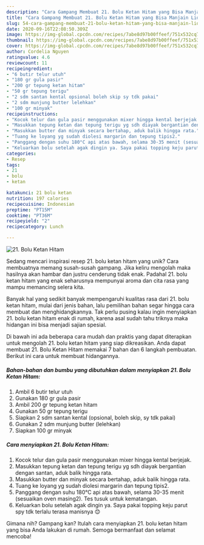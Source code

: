 ```yaml
---
description: "Cara Gampang Membuat 21. Bolu Ketan Hitam yang Bisa Manjain Lidah"
title: "Cara Gampang Membuat 21. Bolu Ketan Hitam yang Bisa Manjain Lidah"
slug: 54-cara-gampang-membuat-21-bolu-ketan-hitam-yang-bisa-manjain-lidah
date: 2020-09-16T22:08:50.309Z
image: https://img-global.cpcdn.com/recipes/7abe8d97b00ffeef/751x532cq70/21-bolu-ketan-hitam-foto-resep-utama.jpg
thumbnail: https://img-global.cpcdn.com/recipes/7abe8d97b00ffeef/751x532cq70/21-bolu-ketan-hitam-foto-resep-utama.jpg
cover: https://img-global.cpcdn.com/recipes/7abe8d97b00ffeef/751x532cq70/21-bolu-ketan-hitam-foto-resep-utama.jpg
author: Cordelia Nguyen
ratingvalue: 4.6
reviewcount: 11
recipeingredient:
- "6 butir telur utuh"
- "180 gr gula pasir"
- "200 gr tepung ketan hitam"
- "50 gr tepung terigu"
- "2 sdm santan kental opsional boleh skip sy tdk pakai"
- "2 sdm munjung butter lelehkan"
- "100 gr minyak"
recipeinstructions:
- "Kocok telur dan gula pasir menggunakan mixer hingga kental berjejak."
- "Masukkan tepung ketan dan tepung terigu yg sdh diayak bergantian dengan santan, aduk balik hingga rata."
- "Masukkan butter dan minyak secara bertahap, aduk balik hingga rata."
- "Tuang ke loyang yg sudah diolesi margarin dan tepung tipis2."
- "Panggang dengan suhu 180°C api atas bawah, selama 30-35 menit (sesuaikan oven masing2). Tes tusuk untuk kematangan."
- "Keluarkan bolu setelah agak dingin ya. Saya pakai topping keju parut spy tdk terlalu terasa manisnya 😊"
categories:
- Resep
tags:
- 21
- bolu
- ketan

katakunci: 21 bolu ketan 
nutrition: 197 calories
recipecuisine: Indonesian
preptime: "PT15M"
cooktime: "PT36M"
recipeyield: "2"
recipecategory: Lunch

---
```



![21. Bolu Ketan Hitam](https://img-global.cpcdn.com/recipes/7abe8d97b00ffeef/751x532cq70/21-bolu-ketan-hitam-foto-resep-utama.jpg)

Sedang mencari inspirasi resep 21. bolu ketan hitam yang unik? Cara membuatnya memang susah-susah gampang. Jika keliru mengolah maka hasilnya akan hambar dan justru cenderung tidak enak. Padahal 21. bolu ketan hitam yang enak seharusnya mempunyai aroma dan cita rasa yang mampu memancing selera kita.



Banyak hal yang sedikit banyak mempengaruhi kualitas rasa dari 21. bolu ketan hitam, mulai dari jenis bahan, lalu pemilihan bahan segar hingga cara membuat dan menghidangkannya. Tak perlu pusing kalau ingin menyiapkan 21. bolu ketan hitam enak di rumah, karena asal sudah tahu triknya maka hidangan ini bisa menjadi sajian spesial.


Di bawah ini ada beberapa cara mudah dan praktis yang dapat diterapkan untuk mengolah 21. bolu ketan hitam yang siap dikreasikan. Anda dapat membuat 21. Bolu Ketan Hitam memakai 7 bahan dan 6 langkah pembuatan. Berikut ini cara untuk membuat hidangannya.

<!--inarticleads1-->

##### Bahan-bahan dan bumbu yang dibutuhkan dalam menyiapkan 21. Bolu Ketan Hitam:

1. Ambil 6 butir telur utuh
1. Gunakan 180 gr gula pasir
1. Ambil 200 gr tepung ketan hitam
1. Gunakan 50 gr tepung terigu
1. Siapkan 2 sdm santan kental (opsional, boleh skip, sy tdk pakai)
1. Gunakan 2 sdm munjung butter (lelehkan)
1. Siapkan 100 gr minyak




<!--inarticleads2-->

##### Cara menyiapkan 21. Bolu Ketan Hitam:

1. Kocok telur dan gula pasir menggunakan mixer hingga kental berjejak.
1. Masukkan tepung ketan dan tepung terigu yg sdh diayak bergantian dengan santan, aduk balik hingga rata.
1. Masukkan butter dan minyak secara bertahap, aduk balik hingga rata.
1. Tuang ke loyang yg sudah diolesi margarin dan tepung tipis2.
1. Panggang dengan suhu 180°C api atas bawah, selama 30-35 menit (sesuaikan oven masing2). Tes tusuk untuk kematangan.
1. Keluarkan bolu setelah agak dingin ya. Saya pakai topping keju parut spy tdk terlalu terasa manisnya 😊




Gimana nih? Gampang kan? Itulah cara menyiapkan 21. bolu ketan hitam yang bisa Anda lakukan di rumah. Semoga bermanfaat dan selamat mencoba!
